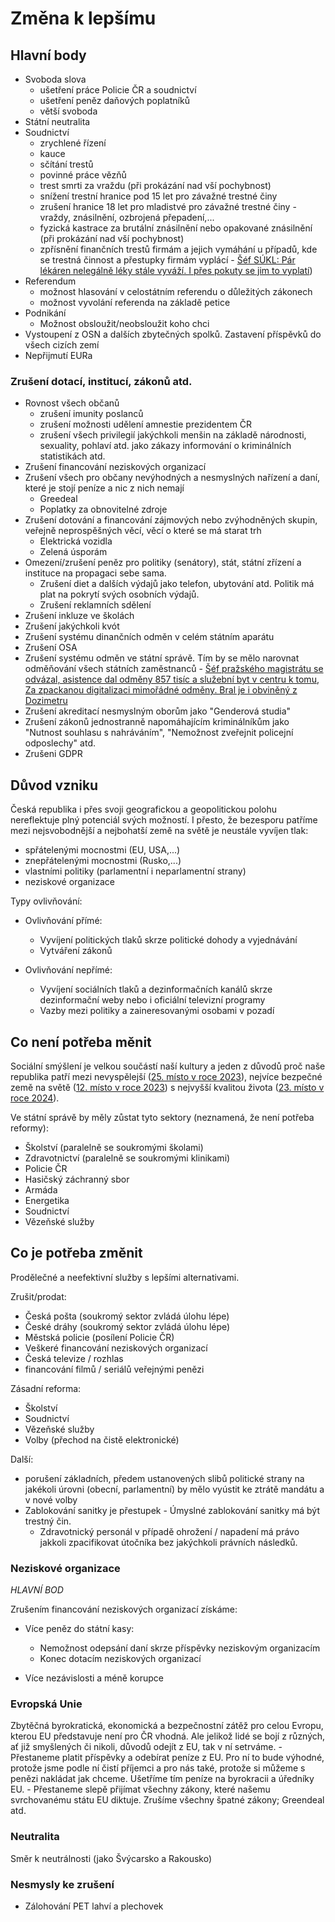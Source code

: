 # Změna k lepšímu

## Hlavní body

-   Svoboda slova
    -   ušetření práce Policie ČR a soudnictví
    -   ušetření peněz daňových poplatníků
    -   větší svoboda
-   Státní neutralita
-   Soudnictví
    -   zrychlené řízení
    -   kauce
    -   sčítání trestů
    -   povinné práce vězňů
    -   trest smrti za vraždu (při prokázání nad vší pochybnost)
    -   snížení trestní hranice pod 15 let pro závažné trestné činy
    -   zrušení hranice 18 let pro mladistvé pro závažné trestné činy - vraždy, znásilnění, ozbrojená přepadení,...
    -   fyzická kastrace za brutální znásilnění nebo opakované znásilnění (při prokázání nad vší pochybnost)
    -   zpřísnění finančních trestů firmám a jejich vymáhání u případů, kde se trestná činnost a přestupky firmám vyplácí - [Šéf SÚKL: Pár lékáren nelegálně léky stále vyváží. I přes pokuty se jim to vyplatí](https://www.novinky.cz/clanek/domaci-sef-sukl-par-lekaren-nelegalne-leky-stale-vyvazi-i-pres-pokuty-se-jim-to-vyplati-40491082))
-   Referendum
    -   možnost hlasování v celostátním referendu o důležitých zákonech
    -   možnost vyvolání referenda na základě petice
-   Podnikání
      - Možnost obsloužit/neobsloužit koho chci
-   Vystoupení z OSN a dalších zbytečných spolků. Zastavení příspěvků do všech cizích zemí
-   Nepřijmutí EURa

### Zrušení dotací, institucí, zákonů atd.

-   Rovnost všech občanů
    -   zrušení imunity poslanců
    -   zrušení možnosti udělení amnestie prezidentem ČR
    -   zrušení všech privilegií jakýchkoli menšin na základě národnosti, sexuality, pohlaví atd. jako zákazy informování o kriminálních statistikách atd.
-   Zrušení financování neziskových organizací
-   Zrušení všech pro občany nevýhodných a nesmyslných nařízení a daní, které je stojí peníze a nic z nich nemají
    -   Greedeal
    -   Poplatky za obnovitelné zdroje
-   Zrušení dotování a financování zájmových nebo zvýhodněných skupin, veřejně neprospěšných věcí, věcí o které se má starat trh
    -   Elektrická vozidla
    -   Zelená úsporám
-   Omezení/zrušení peněz pro politiky (senátory), stát, státní zřízení a instituce na propagaci sebe sama.
    -   Zrušení diet a dalších výdajů jako telefon, ubytování atd. Politik má plat na pokrytí svých osobních výdajů.
    -   Zrušení reklamních sdělení
-   Zrušení inkluze ve školách
-   Zrušení jakýchkoli kvót
-   Zrušení systému dinančních odměn v celém státním aparátu
-   Zrušení OSA
 - Zrušení systému odměn ve státní správě. Tím by se mělo narovnat odměňování všech státních zaměstnanců - [Šéf pražského magistrátu se odvázal, asistence dal odměny 857 tisíc a služební byt v centru k tomu](https://www.novinky.cz/clanek/domaci-asistentka-sefa-prazskeho-magistratu-dostala-rekordni-odmeny-40499487), [Za zpackanou digitalizaci mimořádné odměny. Bral je i obviněný z Dozimetru](https://www.idnes.cz/zpravy/domaci/digitalizace-stavebniho-rizeni-odmeny-steffel-bartos.A241003_201017_domaci_vals)
-   Zrušení akreditací nesmyslným oborům jako "Genderová studia"
-   Zrušení zákonů jednostranně napomáhajícím kriminálníkům jako "Nutnost souhlasu s nahráváním", "Nemožnost zveřejnit policejní odposlechy" atd.
-   Zrušeni GDPR

## Důvod vzniku

Česká republika i přes svoji geografickou a geopolitickou polohu nereflektuje plný potenciál svých možností. I přesto, že bezesporu patříme mezi nejsvobodnější a nejbohatší země na světě je neustále vyvíjen tlak:

-   spřátelenými mocnostmi (EU, USA,...)
-   znepřátelenými mocnostmi (Rusko,...)
-   vlastními politiky (parlamentní i neparlamentní strany)
-   neziskové organizace

Typy ovlivňování:

-   Ovlivňování přímé:

    -   Vyvíjení politických tlaků skrze politické dohody a vyjednávání
    -   Vytváření zákonů

-   Ovlivňování nepřímé:

    -   Vyvíjení sociálních tlaků a dezinformačních kanálů skrze dezinformační weby nebo i oficiální televizní programy
    -   Vazby mezi politiky a zaineresovanými osobami v pozadí

## Co není potřeba měnit

Sociální smýšlení je velkou součástí naší kultury a jeden z důvodů proč naše republika patří mezi nevyspělejší ([25. místo v roce 2023](https://gfmag.com/data/non-economic-data/most-advanced-countries-in-the-world/)), nejvíce bezpečné země na světě ([12. místo v roce 2023](https://worldpopulationreview.com/country-rankings/safest-countries-in-the-world)) s nejvyšší kvalitou života ([23. místo v roce 2024](https://www.numbeo.com/quality-of-life/rankings_by_country.jsp)).

Ve státní správě by měly zůstat tyto sektory (neznamená, že není potřeba reformy):

-   Školství (paralelně se soukromými školami)
-   Zdravotnictví (paralelně se soukromými klinikami)
-   Policie ČR
-   Hasičský záchranný sbor
-   Armáda
-   Energetika
-   Soudnictví
-   Vězeňské služby

## Co je potřeba změnit

Prodělečné a neefektivní služby s lepšími alternativami.

Zrušit/prodat:

-   Česká pošta (soukromý sektor zvládá úlohu lépe)
-   České dráhy (soukromý sektor zvládá úlohu lépe)
-   Městská policie (posílení Policie ČR)
-   Veškeré financování neziskových organizací
-   Česká televize / rozhlas
-   financování filmů / seriálů veřejnými penězi

Zásadní reforma:

-   Školství
-   Soudnictví
-   Vězeňské služby
-   Volby (přechod na čistě elektronické)

Další:

-   porušení základních, předem ustanovených slibů politické strany na jakékoli úrovni (obecní, parlamentní) by mělo vyústit ke ztrátě mandátu a v nové volby
-   Zablokování sanitky je přestupek - Úmyslné zablokování sanitky má být trestný čin.
    -  Zdravotnický personál v případě ohrožení / napadení má právo jakkoli zpacifikovat útočníka bez jakýchkoli právních následků.

### Neziskové organizace

_HLAVNÍ BOD_

Zrušením financování neziskových organizací získáme:

-   Více peněz do státní kasy:

    -   Nemožnost odepsání daní skrze příspěvky neziskovým organizacím
    -   Konec dotacím neziskových organizací

-   Více nezávislosti a méně korupce

### Evropská Unie

Zbytěčná byrokratická, ekonomická a bezpečnostní zátěž pro celou Evropu, kterou EU představuje není pro ČR vhodná. Ale jelikož lidé se bojí z různých, ať již smyšlených či nikoli, důvodů odejít z EU, tak v ní setrváme. 
    -    Přestaneme platit příspěvky a odebírat peníze z EU. Pro ní to bude výhodné, protože jsme podle ní čistí příjemci a pro nás také, protože si můžeme s penězi nakládat jak chceme. Ušetříme tím peníze na byrokracii a úředníky EU.
    -    Přestaneme slepě přijímat všechny zákony, které našemu svrchovanému státu EU diktuje. Zrušíme všechny špatné zákony; Greendeal atd.

### Neutralita

Směr k neutrálnosti (jako Švýcarsko a Rakousko)

### Nesmysly ke zrušení

-  Zálohování PET lahví a plechovek
